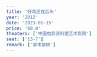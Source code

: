 ```yaml
---
title: '好戏还在后头'
year: '2012'
date: '2023-01-15'
price: '60.0'
theaters: ['中国电影资料馆艺术影院']
seat: ['13-7']
remark: ['学术放映']
---
```

